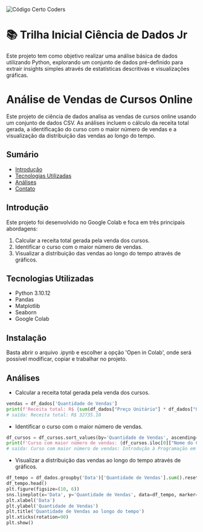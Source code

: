 ![Código Certo Coders](https://utfs.io/f/3b2340e8-5523-4aca-a549-0688fd07450e-j4edu.jfif)

# 📚 Trilha Inicial Ciência de Dados Jr
Este projeto tem como objetivo realizar uma análise básica de dados utilizando Python, explorando um conjunto de dados pré-definido para extrair insights simples através de estatísticas descritivas e visualizações gráficas.

# Análise de Vendas de Cursos Online

Este projeto de ciência de dados analisa as vendas de cursos online usando um conjunto de dados CSV. As análises incluem o cálculo da receita total gerada, a identificação do curso com o maior número de vendas e a visualização da distribuição das vendas ao longo do tempo.

## Sumário

- [Introdução](#introdução)
- [Tecnologias Utilizadas](#tecnologias-utilizadas)
- [Análises](#tecnologias-utilizadas) 
- [Contato](#contato)

## Introdução

Este projeto foi desenvolvido no Google Colab e foca em três principais abordagens:
1. Calcular a receita total gerada pela venda dos cursos.
2. Identificar o curso com o maior número de vendas.
3. Visualizar a distribuição das vendas ao longo do tempo através de gráficos.

## Tecnologias Utilizadas

- Python 3.10.12
- Pandas
- Matplotlib
- Seaborn
- Google Colab

## Instalação
Basta abrir o arquivo .ipynb e escolher a opção 'Open in Colab', onde será possível modificar, copiar e trabalhar no projeto.

## Análises

- Calcular a receita total gerada pela venda dos cursos.

```python
vendas = df_dados['Quantidade de Vendas']
print(f'Receita total: R$ {sum(df_dados["Preço Unitário"] * df_dados["Quantidade de Vendas"]):.2f}')
# saída: Receita total: R$ 32735.10
```
- Identificar o curso com o maior número de vendas.

```python
df_cursos = df_cursos.sort_values(by='Quantidade de Vendas', ascending=False)
print(f'Curso com maior número de vendas: {df_cursos.iloc[0]["Nome do Curso"]} - {df_cursos.iloc[0]["Quantidade de Vendas"]} vendas')
# saída: Curso com maior número de vendas: Introdução à Programação em Python - 95 vendas
```

- Visualizar a distribuição das vendas ao longo do tempo através de gráficos.
```python
df_tempo = df_dados.groupby('Data')['Quantidade de Vendas'].sum().reset_index()
df_tempo.head()
plt.figure(figsize=(10, 6))
sns.lineplot(x='Data', y='Quantidade de Vendas', data=df_tempo, marker='o', palette='Blues')
plt.xlabel('Data')
plt.ylabel('Quantidade de Vendas')
plt.title('Quantidade de Vendas ao longo do tempo')
plt.xticks(rotation=90)
plt.show()
```
